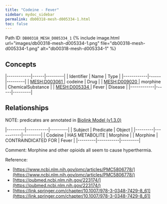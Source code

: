 ```yaml
---
title: "Codeine - Fever"
sidebar: mydoc_sidebar
permalink: db00318-mesh-d005334-1.html
toc: false 
---
```



Path ID: `DB00318_MESH_D005334_1`
{% include image.html url="images/db00318-mesh-d005334-1.png" file="db00318-mesh-d005334-1.png" alt="db00318-mesh-d005334-1" %}

## Concepts

|------------|------|---------|
| Identifier | Name | Type    |
|------------|------|---------|
| <a href="https://identifiers.org/MESH:D003061">MESH:D003061 </a> | codeine | Drug |
| <a href="https://identifiers.org/MESH:D009020">MESH:D009020 </a> | morphine | ChemicalSubstance |
| <a href="https://identifiers.org/MESH:D005334">MESH:D005334 </a> | Fever | Disease |
|------------|------|---------|

## Relationships


NOTE: predicates are annotated in <a href="https://github.com/biolink/biolink-model/releases/tag/v1.3.0">Biolink Model (v1.3.0)</a>

|---------|-----------|---------|
| Subject | Predicate | Object  |
|---------|-----------|---------|
| Codeine | HAS METABOLITE | Morphine |
| Morphine | CONTRAINDICATED FOR | Fever |
|---------|-----------|---------|

Comment: Morphine and other opioids all seem to cause hyperthermia.

Reference: 
  - [https://www.ncbi.nlm.nih.gov/pmc/articles/PMC5806778/](https://www.ncbi.nlm.nih.gov/pmc/articles/PMC5806778/)
  - [https://pubmed.ncbi.nlm.nih.gov/223174/](https://pubmed.ncbi.nlm.nih.gov/223174/)
  - [https://link.springer.com/chapter/10.1007/978-3-0348-7429-8_61](https://link.springer.com/chapter/10.1007/978-3-0348-7429-8_61)

